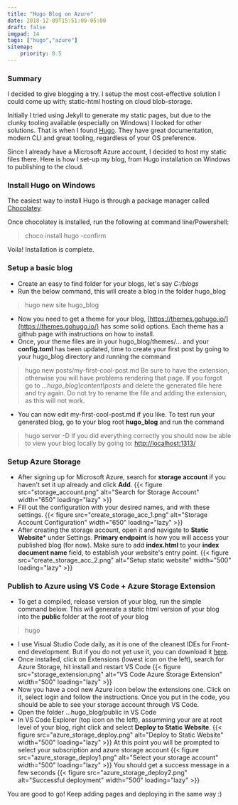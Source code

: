 ```yaml
---
title: "Hugo Blog on Azure"
date: 2018-12-09T15:51:09-05:00
draft: false
imgpad: 14
tags: ["hugo","azure"]
sitemap: 
    priority: 0.5
---
```


### Summary 

I decided to give blogging a try. I setup the most cost-effective solution I could come up with; static-html hosting on cloud blob-storage. 

Initially I tried using Jekyll to generate my static pages, but due to the clunky tooling available (especially on Windows) I looked for other solutions. That is when I found [Hugo](https://gohugo.io/). They have great documentation, modern CLI and great tooling, regardless of your OS preference. 

Since I already have a Microsoft Azure account, I decided to host my static files there. Here is how I set-up my blog, from Hugo installation on Windows to publishing to the cloud. 

### Install Hugo on Windows

The easiest way to install Hugo is through a package manager called [Chocolatey](https://chocolatey.org/install).

Once chocolatey is installed, run the following at command line/Powershell: 
> choco install hugo -confirm

Voila! Installation is complete.

### Setup a basic blog

- Create an easy to find folder for your blogs, let's say *C:/blogs*
- Run the below command, this will create a blog in the folder hugo_blog
> hugo new site hugo_blog
- Now you need to get a theme for your blog, [https://themes.gohugo.io/](https://themes.gohugo.io/) has some solid options. Each theme has a github page with instructions on how to install.  
- Once, your theme files are in your hugo_blog/themes/... and your **config.toml** has been updated, time to create your first post by going to your hugo_blog directory and running the command
> hugo new posts/my-first-cool-post.md
Be sure to have the extension, otherwise you will have problems rendering that page. If you forgot go to *...hugo_blog\content\posts* and delete the generated file here and try again. Do not try to rename the file and adding the extension, as this will not work.
- You can now edit my-first-cool-post.md if you like. To test run your generated blog, go to your blog root **hugo_blog** and run the command
> hugo server -D
If you did everything correctly you should now be able to view your blog locally by going to: [http://localhost:1313/](http://localhost:1313/)

### Setup Azure Storage

- After signing up for Microsoft Azure, search for **storage account** if you haven't set it up already and click **Add**.
{{< figure src="storage_account.png" alt="Search for Storage Account" width="650" loading="lazy" >}}
- Fill out the configuration with your desired names, and with these settings.
{{< figure src="create_storage_acc_1.png" alt="Storage Account Configuration" width="650" loading="lazy" >}} 
- After creating the storage account, open it and navigate to **Static Website*** under Settings. **Primary endpoint** is how you will access your published blog (for now). Make sure to add **index.html** to your **index document name** field, to establish your website's entry point. 
{{< figure src="create_storage_acc_2.png" alt="Setup static website" width="500" loading="lazy" >}}

### Publish to Azure using VS Code + Azure Storage Extension

- To get a compiled, release version of your blog, run the simple command below. This will generate a static html version of your blog into the **public** folder at the root of your blog
> hugo
- I use Visual Studio Code daily, as it is one of the cleanest IDEs for Front-end development. But if you do not yet use it, you can download it [here](https://code.visualstudio.com/).
- Once installed, click on Extensions (lowest icon on the left), search for Azure Storage, hit install and restart VS Code
{{< figure src="storage_extension.png" alt="VS Code Azure Storage Extension" width="500" loading="lazy" >}}
- Now you have a cool new Azure icon below the extensions one. Click on it, select login and follow the instructions. Once you put in the code, you should be able to see your storage account through VS Code. 
- Open the folder ...hugo_blog/public in VS Code
- In VS Code Explorer (top icon on the left), assumming your are at root level of your blog, right click and select **Deploy to Static Website**. 
{{< figure src="azure_storage_deploy.png" alt="Deploy to Static Website" width="500" loading="lazy" >}}
At this point you will be prompted to select your subscription and azure storage account
{{< figure src="azure_storage_deploy1.png" alt="Select your storage account" width="500" loading="lazy" >}}
You should get a success message in a few seconds
{{< figure src="azure_storage_deploy2.png" alt="Successful deployment" width="500" loading="lazy" >}}

You are good to go! Keep adding pages and deploying in the same way :)